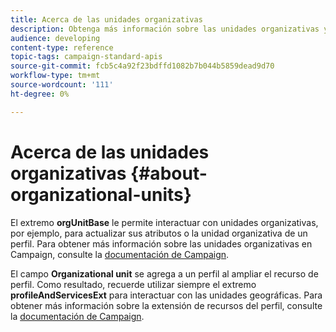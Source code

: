 ```yaml
---
title: Acerca de las unidades organizativas
description: Obtenga más información sobre las unidades organizativas y las API.
audience: developing
content-type: reference
topic-tags: campaign-standard-apis
source-git-commit: fcb5c4a92f23bdffd1082b7b044b5859dead9d70
workflow-type: tm+mt
source-wordcount: '111'
ht-degree: 0%

---
```



# Acerca de las unidades organizativas {#about-organizational-units}

El extremo **orgUnitBase** le permite interactuar con unidades organizativas, por ejemplo, para actualizar sus atributos o la unidad organizativa de un perfil. Para obtener más información sobre las unidades organizativas en Campaign, consulte la [documentación de Campaign](https://experienceleague.adobe.com/docs/campaign-standard/using/administrating/users-and-security/organizational-units.html?lang=en#administrating).

El campo **Organizational unit** se agrega a un perfil al ampliar el recurso de perfil. Como resultado, recuerde utilizar siempre el extremo **profileAndServicesExt** para interactuar con las unidades geográficas. Para obtener más información sobre la extensión de recursos del perfil, consulte la [documentación de Campaign](https://experienceleague.adobe.com/docs/campaign-standard/using/administrating/users-and-security/organizational-units.html?lang=en#partitioning-profiles).
